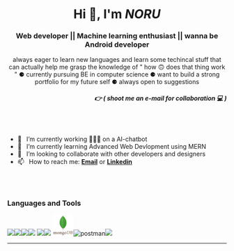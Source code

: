 

<h1 align="center"> Hi 👋, I'm <em> NORU </em></h1>
<h3 align="center"> Web developer ||  Machine learning enthusiast || wanna be Android developer </h3>


 <p align="center"> always eager to learn new languages and learn some techincal stuff that can actually  
 help me grasp the knowledge of " how 🙃 does that thing work " ⚈ currently pursuing BE in computer science
 ⚈ want to build a strong portfolio for my future self ⚈ always open to suggestions </p>
 <h5 align="right"> 👉 ( shoot me an e-mail for collaboration 💻 ) </h5> <br><br>



- 🔭 &ensp;I’m currently working 👨🏽‍💻 on a AI-chatbot <br> 
- 🌱 &ensp;I’m currently learning Advanced Web Devlopment using MERN 
- 👯 &ensp;I’m looking to collaborate with other developers and designers
- 📫 &ensp;How to reach me: [**Email**][email] or [**Linkedin**][linkedin]

<br />
<br />

### Languages and Tools

<img src="https://img.icons8.com/color/48/000000/c-plus-plus-logo.png"/><img src="https://img.icons8.com/color/48/000000/javascript.png"/><img src="https://img.icons8.com/color/48/000000/python.png"/><img src="https://img.icons8.com/color/48/000000/html-5.png"/> <img src="https://img.icons8.com/color/48/000000/css3.png"/><img src="https://img.icons8.com/color/48/000000/bootstrap.png"/>
<img src="https://raw.githubusercontent.com/devicons/devicon/master/icons/mongodb/mongodb-original-wordmark.svg" alt="mongodb" width="48" height="48"/><img src="https://www.vectorlogo.zone/logos/getpostman/getpostman-icon.svg" alt="postman" width="45" height="45"/><img src="https://img.icons8.com/color/48/000000/figma--v1.png"/>



---




[linkedin]: https://www.linkedin.com/in/yasier-ansari-711076222
[github]: https://github.com/HyRaXxItY
[email]: mailto:yasirmohammed122002@gmail.com.com

